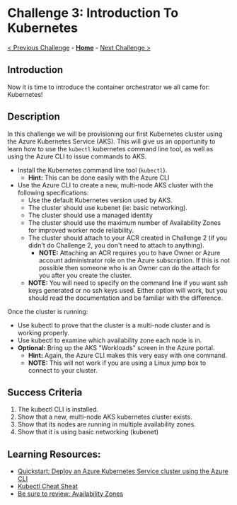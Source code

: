 # Challenge 3: Introduction To Kubernetes

[< Previous Challenge](02-acr.md) - **[Home](../README.md)** - [Next Challenge >](./04-k8sdeployment.md)

## Introduction

Now it is time to introduce the container orchestrator we all came for: Kubernetes!

## Description

In this challenge we will be provisioning our first Kubernetes cluster using the Azure Kubernetes Service (AKS). This will give us an opportunity to learn how to use the `kubectl` kubernetes command line tool, as well as using the Azure CLI to issue commands to AKS.

- Install the Kubernetes command line tool (`kubectl`).
	- **Hint:** This can be done easily with the Azure CLI
- Use the Azure CLI to create a new, multi-node AKS cluster with the following specifications:
	- Use the default Kubernetes version used by AKS.
	- The cluster should use kubenet (ie: basic networking).  
	- The cluster should use a managed identity
	- The cluster should use the maximum number of Availability Zones for improved worker node reliability.
	- The cluster should attach to your ACR created in Challenge 2 (if you didn't do Challenge 2, you don't need to attach to anything).
      - **NOTE:** Attaching an ACR requires you to have Owner or Azure account administrator role on the Azure subscription. If this is not possible then someone who is an Owner can do the attach for you after you create the cluster.
    - **NOTE:** You will need to specify on the command line if you want ssh keys generated or no ssh keys used. Either option will work, but you should read the documentation and be familiar with the difference.

Once the cluster is running:
- Use kubectl to prove that the cluster is a multi-node cluster and is working properly.
- Use kubectl to examine which availability zone each node is in.  
- **Optional:** Bring up the AKS "Workloads" screen in the Azure portal.
	- **Hint:** Again, the Azure CLI makes this very easy with one command.
	- **NOTE:** This will not work if you are using a Linux jump box to connect to your cluster.

## Success Criteria

1. The kubectl CLI is installed.
1. Show that a new, multi-node AKS kubernetes cluster exists.
1. Show that its nodes are running in multiple availability zones.
1. Show that it is using basic networking (kubenet)

## Learning Resources:
* [Quickstart: Deploy an Azure Kubernetes Service cluster using the Azure CLI](
https://docs.microsoft.com/en-us/azure/aks/kubernetes-walkthrough)
* [Kubectl Cheat Sheat](  
https://kubernetes.io/docs/reference/kubectl/cheatsheet/)
* [Be sure to review: Availability Zones](https://docs.microsoft.com/en-us/azure/aks/availability-zones)
